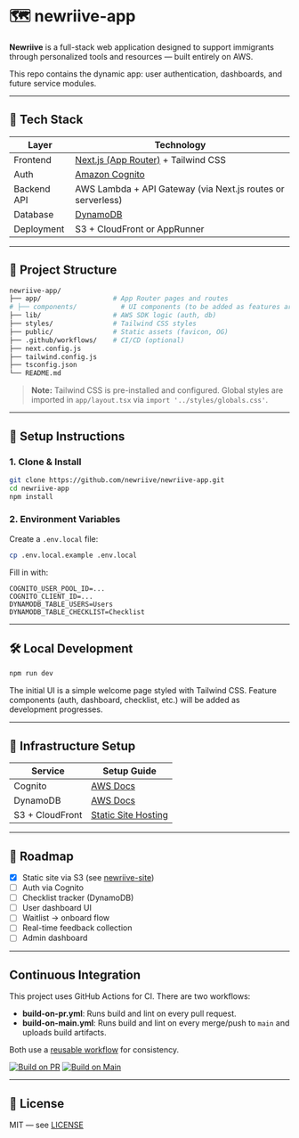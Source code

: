 # 🗺️ newriive-app

**Newriive** is a full-stack web application designed to support immigrants through personalized tools and resources — built entirely on AWS.

This repo contains the dynamic app: user authentication, dashboards, and future service modules.

---

## 🚀 Tech Stack

| Layer        | Technology                       |
|--------------|-----------------------------------|
| Frontend     | [Next.js (App Router)](https://nextjs.org/docs/app) + Tailwind CSS |
| Auth         | [Amazon Cognito](https://aws.amazon.com/cognito/) |
| Backend API  | AWS Lambda + API Gateway (via Next.js routes or serverless) |
| Database     | [DynamoDB](https://aws.amazon.com/dynamodb/) |
| Deployment   | S3 + CloudFront or AppRunner      |

---

## 📁 Project Structure

```bash
newriive-app/
├── app/                  # App Router pages and routes
# ├── components/           # UI components (to be added as features are built)
├── lib/                  # AWS SDK logic (auth, db)
├── styles/               # Tailwind CSS styles
├── public/               # Static assets (favicon, OG)
├── .github/workflows/    # CI/CD (optional)
├── next.config.js
├── tailwind.config.js
├── tsconfig.json
└── README.md
```

> **Note:** Tailwind CSS is pre-installed and configured. Global styles are imported in `app/layout.tsx` via `import '../styles/globals.css'`.

---

## 🧪 Setup Instructions

### 1. Clone & Install

```bash
git clone https://github.com/newriive/newriive-app.git
cd newriive-app
npm install
```

### 2. Environment Variables

Create a `.env.local` file:

```bash
cp .env.local.example .env.local
```

Fill in with:

```env
COGNITO_USER_POOL_ID=...
COGNITO_CLIENT_ID=...
DYNAMODB_TABLE_USERS=Users
DYNAMODB_TABLE_CHECKLIST=Checklist
```

---

## 🛠 Local Development

```bash
npm run dev
```

The initial UI is a simple welcome page styled with Tailwind CSS. Feature components (auth, dashboard, checklist, etc.) will be added as development progresses.

---

## 🧱 Infrastructure Setup

| Service     | Setup Guide |
|-------------|-------------|
| Cognito     | [AWS Docs](https://docs.aws.amazon.com/cognito/latest/developerguide/cognito-user-identity-pools.html) |
| DynamoDB    | [AWS Docs](https://docs.aws.amazon.com/amazondynamodb/latest/developerguide/GettingStarted.html) |
| S3 + CloudFront | [Static Site Hosting](https://docs.aws.amazon.com/AmazonCloudFront/latest/DeveloperGuide/GettingStarted.html) |

---

## 📌 Roadmap

- [x] Static site via S3 (see [newriive-site](https://github.com/newriive/newriive-site))
- [ ] Auth via Cognito
- [ ] Checklist tracker (DynamoDB)
- [ ] User dashboard UI
- [ ] Waitlist → onboard flow
- [ ] Real-time feedback collection
- [ ] Admin dashboard

---

## Continuous Integration

This project uses GitHub Actions for CI. There are two workflows:
- **build-on-pr.yml**: Runs build and lint on every pull request.
- **build-on-main.yml**: Runs build and lint on every merge/push to `main` and uploads build artifacts.

Both use a [reusable workflow](.github/workflows/build-reusable.yml) for consistency.

[![Build on PR](https://github.com/newriive/newriive-app/actions/workflows/build-on-pr.yml/badge.svg)](https://github.com/newriive/newriive-app/actions/workflows/build-on-pr.yml)
[![Build on Main](https://github.com/newriive/newriive-app/actions/workflows/build-on-main.yml/badge.svg)](https://github.com/newriive/newriive-app/actions/workflows/build-on-main.yml)

---

## 📄 License

MIT — see [LICENSE](./LICENSE)
